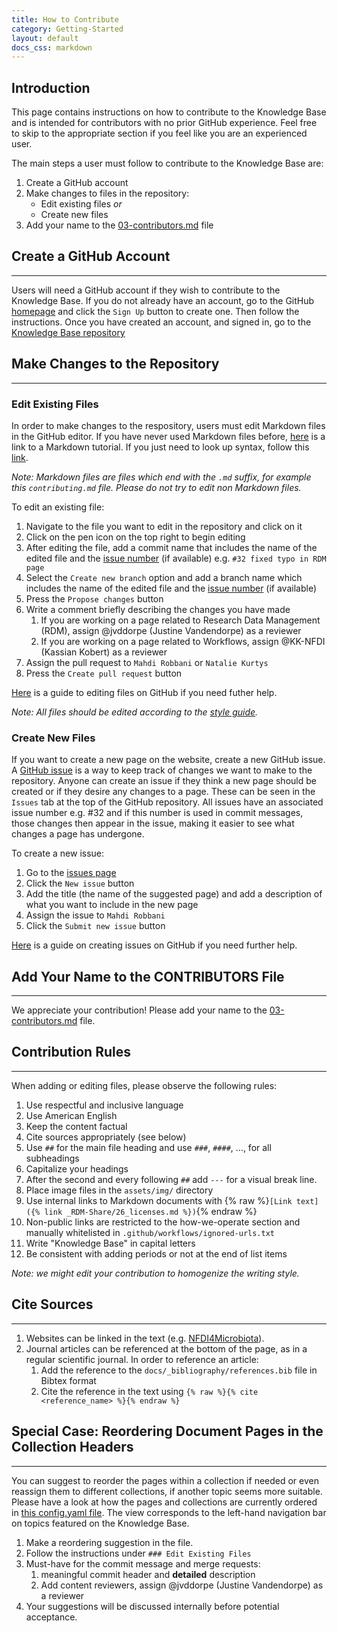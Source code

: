 ```yaml
---
title: How to Contribute
category: Getting-Started
layout: default
docs_css: markdown
---
```

 
## Introduction

This page contains instructions on how to contribute to the Knowledge Base and is intended for contributors with no prior GitHub experience. Feel free to skip to the appropriate section if you feel like you are an experienced user.

The main steps a user must follow to contribute to the Knowledge Base are:

1. Create a GitHub account
2. Make changes to files in the repository:
    - Edit existing files *or*
    - Create new files
3. Add your name to the [03-contributors.md](https://github.com/NFDI4Microbiota/nfdi4microbiota-knowledge-base/blob/main/docs/_Getting-Started/contributors.md) file

## Create a GitHub Account

---

Users will need a GitHub account if they wish to contribute to the Knowledge Base. If you do not already have an account, go to the GitHub [homepage](https://github.com/) and click the `Sign Up` button to create one. Then follow the instructions. Once you have created an account, and signed in, go to the [Knowledge Base repository](https://github.com/NFDI4Microbiota/nfdi4microbiota-knowledge-base.github.io)


## Make Changes to the Repository

---

### Edit Existing Files

In order to make changes to the respository, users must edit Markdown files in the GitHub editor. If you have never used Markdown files before, [here](https://www.markdowntutorial.com/) is a link to a Markdown tutorial. If you just need to look up syntax, follow this [link](https://www.markdownguide.org/basic-syntax/).

*Note: Markdown files are files which end with the `.md` suffix, for example this `contributing.md` file. Please do not try to edit non Markdown files.*

To edit an existing file:

1. Navigate to the file you want to edit in the repository and click on it
2. Click on the pen icon on the top right to begin editing
3. After editing the file, add a commit name that includes the name of the edited file and the [issue number](#github-issues) (if available) e.g. `#32 fixed typo in RDM page`
4. Select the `Create new branch` option and add a branch name which includes the name of the edited file and the [issue number](#github-issues) (if available)
5. Press the `Propose changes` button
6. Write a comment briefly describing the changes you have made
   1. If you are working on a page related to Research Data Management (RDM), assign @jvddorpe (Justine Vandendorpe) as a reviewer
   2. If you are working on a page related to Workflows, assign @KK-NFDI (Kassian Kobert) as a reviewer
7. Assign the pull request to `Mahdi Robbani` or  `Natalie Kurtys`
8. Press the `Create pull request` button

[Here](https://docs.github.com/en/repositories/working-with-files/managing-files/editing-files) is a guide to editing files on GitHub if you need futher help.

*Note: All files should be edited according to the [style guide](#markdown-style-guide).*

### Create New Files

If you want to create a new page on the website, create a new GitHub issue. A [GitHub issue](https://docs.github.com/en/issues/tracking-your-work-with-issues/about-issues) is a way to keep track of changes we want to make to the repository. Anyone can create an issue if they think a new page should be created or if they desire any changes to a page. These can be seen in the `Issues` tab at the top of the GitHub repository. All issues have an associated issue number e.g. #32 and if this number is used in commit messages, those changes then appear in the issue, making it easier to see what changes a page has undergone.

To create a new issue:

1. Go to the [issues page](https://github.com/NFDI4Microbiota/nfdi4microbiota-knowledge-base.github.io/issues)
2. Click the `New issue` button
3. Add the title (the name of the suggested page) and add a description of what you want to include in the new page
4. Assign the issue to `Mahdi Robbani`
5. Click the `Submit new issue` button

[Here](https://docs.github.com/en/issues/tracking-your-work-with-issues/creating-an-issue) is a guide on creating issues on GitHub if you need further help.


## Add Your Name to the CONTRIBUTORS File

---

We appreciate your contribution! Please add your name to the [03-contributors.md](https://github.com/NFDI4Microbiota/nfdi4microbiota-knowledge-base/blob/main/docs/_Getting-Started/contributors.md) file.


## Contribution Rules

---

When adding or editing files, please observe the following rules:

1. Use respectful and inclusive language
2. Use American English
3. Keep the content factual
4. Cite sources appropriately (see below)
5. Use `##` for the main file heading and use `###`, `####`, …, for all subheadings
6. Capitalize your headings
7. After the second and every following `##` add `---` for a visual break line.
8. Place image files in the `assets/img/` directory
9. Use internal links to Markdown documents with {% raw %}`[Link text]({% link _RDM-Share/26_licenses.md %})`{% endraw %}
10. Non-public links are restricted to the how-we-operate section and manually whitelisted in `.github/workflows/ignored-urls.txt`
11. Write "Knowledge Base" in capital letters
12. Be consistent with adding periods or not at the end of list items

*Note: we might edit your contribution to homogenize the writing style.*


## Cite Sources

---

1. Websites can be linked in the text (e.g. [NFDI4Microbiota](https://nfdi4microbiota.de/)).
2. Journal articles can be referenced at the bottom of the page, as in a regular scientific journal. In order to reference an article:
   1. Add the reference to the `docs/_bibliography/references.bib` file in Bibtex format
   2. Cite the reference in the text using `{% raw %}{% cite <reference_name> %}{% endraw %}`
      

## Special Case: Reordering Document Pages in the Collection Headers

---

You can suggest to reorder the pages within a collection if needed or even reassign them to different collections, if another topic seems more suitable. Please have a look at how the pages and collections are currently ordered in [this config.yaml file](https://github.com/NFDI4Microbiota/nfdi4microbiota-knowledge-base/blob/9132ef3bfc9f28fcf8eb293d93fc4507eec87a9d/_config.yml#L48).
The view corresponds to the left-hand navigation bar on topics featured on the Knowledge Base.
1. Make a reordering suggestion in the file.
2. Follow the instructions under `### Edit Existing Files`
3. Must-have for the commit message and merge requests:
   1. meaningful commit header and **detailed** description 
   2. Add content reviewers, assign @jvddorpe (Justine Vandendorpe) as a reviewer
4. Your suggestions will be discussed internally before potential acceptance.
